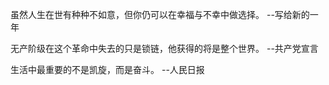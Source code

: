虽然人生在世有种种不如意，但你仍可以在幸福与不幸中做选择。 --写给新的一年

无产阶级在这个革命中失去的只是锁链，他获得的将是整个世界。 --共产党宣言

生活中最重要的不是凯旋，而是奋斗。 --人民日报